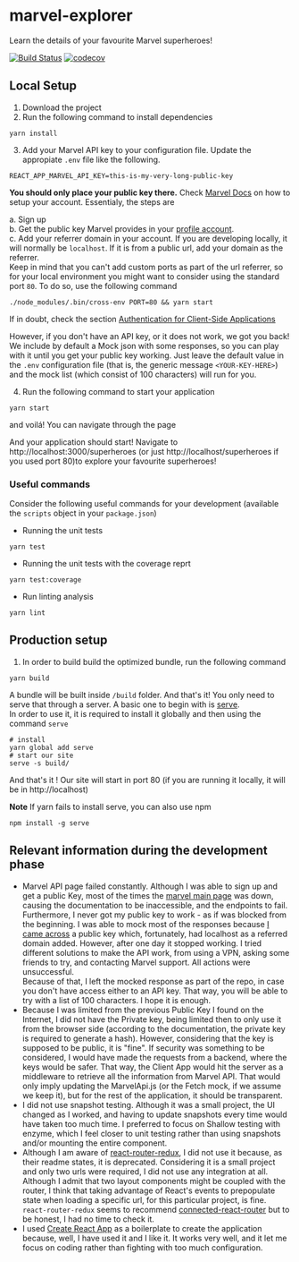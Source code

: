 # marvel-explorer
Learn the details of your favourite Marvel superheroes!

[![Build Status](https://travis-ci.com/gndelia/marvel-explorer.svg?branch=master)](https://travis-ci.com/gndelia/marvel-explorer) [![codecov](https://codecov.io/gh/gndelia/marvel-explorer/branch/master/graph/badge.svg)](https://codecov.io/gh/gndelia/marvel-explorer)

## Local Setup

1. Download the project
2. Run the following command to install dependencies
```
yarn install
```
3. Add your Marvel API key to your configuration file. Update the appropiate `.env` file like the following.  


```
REACT_APP_MARVEL_API_KEY=this-is-my-very-long-public-key
``` 

**You should only place your public key there.**
Check [Marvel Docs](https://developer.marvel.com/documentation/authorization) on how to setup your account. Essentialy, the steps are

a. Sign up  
b. Get the public key Marvel provides in your [profile account](https://developer.marvel.com/account).  
c. Add your referrer domain in your account. If you are developing locally, it will normally be `localhost`. If it is from a public url, add your domain as the referrer.   
Keep in mind that you can't add custom ports as part of the url referrer, so for your local environment you might want to consider using the standard port `80`. To do so, use the following command

```
./node_modules/.bin/cross-env PORT=80 && yarn start
```

If in doubt, check the section [Authentication for Client-Side Applications](https://developer.marvel.com/documentation/authorization)

However, if you don't have an API key, or it does not work, we got you back! We include by default a Mock json with some responses, so you can play with it until you get your public key working. Just leave the default value in the `.env` configuration file (that is, the generic message `<YOUR-KEY-HERE>`) and the mock list (which consist of 100 characters) will run for you.


4. Run the following command to start your application

```
yarn start
```

and voilá! You can navigate through the page


And your application should start! Navigate to http://localhost:3000/superheroes (or just http://localhost/superheroes if you used port 80)to explore your favourite superheroes!

### Useful commands

Consider the following useful commands for your development (available the `scripts` object in your `package.json`)

- Running the unit tests

```
yarn test
```

- Running the unit tests with the coverage reprt

```
yarn test:coverage
```

- Run linting analysis

```
yarn lint
```

## Production setup

1. In order to build build the optimized bundle, run the following command

```
yarn build
```

A bundle will be built inside `/build` folder. And that's it! You only need to serve that through a server. A basic one to begin with is [serve](https://github.com/zeit/serve).  
In order to use it, it is required to install it globally and then using the command `serve`

```
# install
yarn global add serve
# start our site
serve -s build/
```

And that's it ! Our site will start in port 80 (if you are running it locally, it will be in http://localhost)


**Note** If yarn fails to install serve, you can also use npm

```
npm install -g serve
```


## Relevant information during the development phase

- Marvel API page failed constantly. Although I was able to sign up and get a public Key, most of the times the [marvel main page](https://developer.marvel.com) was down, causing the documentation to be inaccessible, and the endpoints to fail. Furthermore, I never got my public key to work - as if was blocked from the beginning. I was able to mock most of the responses because [I came across](https://stackoverflow.com/a/52671487/1437934) a public key which, fortunately, had localhost as a referred domain added. However, after one day it stopped working. I tried different solutions to make the API work, from using a VPN, asking some friends to try, and contacting Marvel support. All actions were unsuccessful.   
Because of that, I left the mocked response as part of the repo, in case you don't have access either to an API key. That way, you will be able to try with a list of 100 characters. I hope it is enough.
- Because I was limited from the previous Public Key I found on the Internet, I did not have the Private key, being limited then to only use it from the browser side (according to the documentation, the private key is required to generate a hash). However, considering that the key is supposed to be public, it is "fine". If security was something to be considered, I would have made the requests from a backend, where the keys would be safer. That way, the Client App would hit the server as a middleware to retrieve all the information from Marvel API. That would only imply updating the MarvelApi.js (or the Fetch mock, if we assume we keep it), but for the rest of the application, it should be transparent.
- I did not use snapshot testing. Although it was a small project, the UI changed as I worked, and having to update snapshots every time would have taken too much time. I preferred to focus on Shallow testing with enzyme, which I feel closer to unit testing rather than using snapshots and/or mounting the entire component.
- Although I am aware of [react-router-redux](https://github.com/reactjs/react-router-redux), I did not use it because, as their readme states, it is deprecated. Considering it is a small project and only two urls were required, I did not use any integration at all. Although I admit that two layout components might be coupled with the router, I think that taking advantage of React's events to prepopulate state when loading a specific url, for this particular project, is fine. `react-router-redux` seems to recommend [connected-react-router](https://github.com/supasate/connected-react-router) but to be honest, I had no time to check it.
- I used [Create React App](https://facebook.github.io/create-react-app/docs/getting-started) as a boilerplate to create the application because, well, I have used it and I like it. It works very well, and it let me focus on coding rather than fighting with too much configuration.
